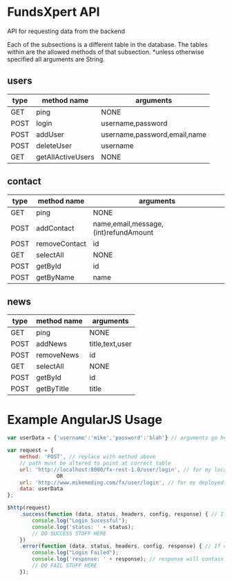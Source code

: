 # FundsXpert API #
API for requesting data from the backend

Each of the subsections is a different table in the database. The tables within are the allowed methods of that subsection.
*unless otherwise specified all arguments are String.

## users ##
type  | method name | arguments
----- | ----------- | ---------
GET | ping | NONE
POST| login | username,password
POST| addUser | username,password,email,name
POST| deleteUser | username
GET | getAllActiveUsers | NONE

## contact ##
type  | method name | arguments
----- | ----------- | ---------
GET | ping | NONE
POST| addContact | name,email,message,(int)refundAmount
POST| removeContact | id
GET | selectAll | NONE
POST| getById | id
POST| getByName | name


## news ##
type  | method name | arguments
----- | ----------- | ---------
GET | ping | NONE
POST| addNews | title,text,user
POST| removeNews | id
GET | selectAll | NONE
POST| getById | id
POST| getByTitle | title

# Example AngularJS Usage #
```JavaScript
var userData = {'username':'mike','password':'blah'} // arguments go here in JSON notation

var request = {
    method: 'POST', // replace with method above
    // path must be altered to point at correct table
    url: 'http://localhost:8080/fx-rest-1.0/user/login', // for my local test machine
    			OR
    url: 'http://www.mikemeding.com/fx/user/login', // for my deployed backend    
    data: userData
};

$http(request)
    .success(function (data, status, headers, config, response) { // If call successful
        console.log("Login Sucessful");
        console.log('status: ' + status);
        // DO SUCCESS STUFF HERE
    })
    .error(function (data, status, headers, config, response) { // If call fails
        console.log("Login Failed");
        console.log('response: ' + response); // response will contain reason why                
        // DO FAIL STUFF HERE
    });
```